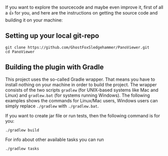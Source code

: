 If you want to explore the sourcecode and maybe even improve it, first of all a :thumbsup: for you, and here are the instructions on getting the source code and building it on your machine:

## Setting up your local git-repo

```shell
git clone https://github.com/GhostFoxSledgehammer/PanoViewer.git
cd PanoViewer
```

## Building the plugin with Gradle

This project uses the so-called Gradle wrapper. That means you have to install nothing on your machine in order
to build the project. The wrapper consists of the two scripts `gradlew` (for UNIX-based systems like Mac and Linux)
and `gradlew.bat` (for systems running Windows). The following examples shows the commands for Linux/Mac users,
Windows users can simply replace `./gradlew` with `./gradlew.bat`.

If you want to create jar file or run tests, then the following command is for you:
```shell
./gradlew build
```
For info about other available tasks you can run
```shell
./gradlew tasks
```
